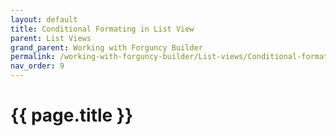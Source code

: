 ```yaml
---
layout: default
title: Conditional Formating in List View
parent: List Views
grand_parent: Working with Forguncy Builder
permalink: /working-with-forguncy-builder/List-views/Conditional-formating-in-list-view
nav_order: 9
---
```


# {{ page.title }}